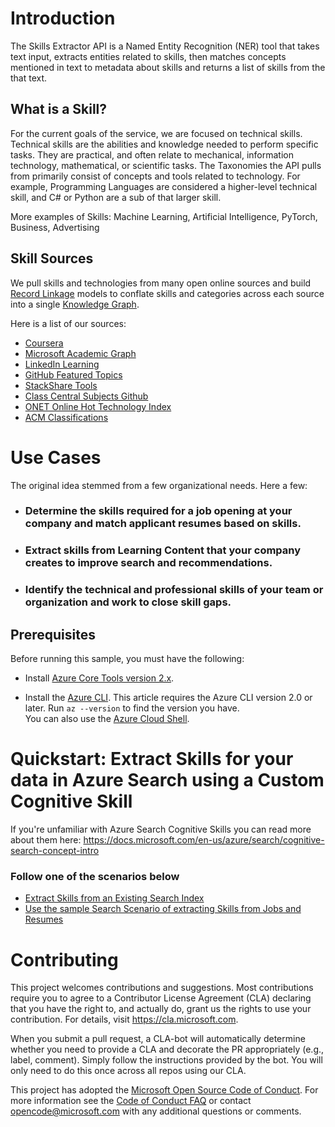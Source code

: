 # Introduction

The Skills Extractor API is a Named Entity Recognition (NER) tool that takes text input, extracts entities related to skills, then matches concepts mentioned in text to metadata about skills and returns a list of skills from the that text.

## What is a Skill?
For the current goals of the service, we are focused on technical skills. Technical skills are the abilities and knowledge needed to perform specific tasks. They are practical, and often relate to mechanical, information technology, mathematical, or scientific tasks. 
The Taxonomies the API pulls from primarily consist of concepts and tools related to technology. For example, Programming Languages are considered a higher-level technical skill, and C# or Python are a sub of that larger skill.

More examples of Skills:
Machine Learning, Artificial Intelligence, PyTorch, Business, Advertising

## Skill Sources 

We pull skills and technologies from many open online sources and build [Record Linkage](https://github.com/dedupeio/dedupe-examples/tree/master/record_linkage_example) models to conflate skills and categories across each source into a single [Knowledge Graph](https://hackernoon.com/wtf-is-a-knowledge-graph-a16603a1a25f).

Here is a list of our sources: 
* [Coursera](https://www.coursera.org/gsi/)
* [Microsoft Academic Graph](https://academic.microsoft.com/topics)
* [LinkedIn Learning](https://www.linkedin.com/learning/me/skills)
* [GitHub Featured Topics](https://github.com/topics)
* [StackShare Tools](https://stackshare.io/categories)
* [Class Central Subjects Github](https://github.com/classcentral/online-course-taxonomy)
* [ONET Online Hot Technology Index](https://www.onetonline.org/search/hot_tech/)
* [ACM Classifications](https://dl.acm.org/ccs/ccs_flat.cfm)

# Use Cases
The original idea stemmed from a few organizational needs. Here a few: 
*   ### Determine the skills required for a job opening at your company and match applicant resumes based on skills. 
*   ### Extract skills from Learning Content that your company creates to improve search and recommendations. 
*   ### Identify the technical and professional skills of your team or organization and work to close skill gaps.

## Prerequisites

Before running this sample, you must have the following:

* Install [Azure Core Tools version 2.x](functions-run-local.md#v2).

* Install the [Azure CLI]( /cli/azure/install-azure-cli). This article requires the Azure CLI version 2.0 or later. Run `az --version` to find the version you have.  
You can also use the [Azure Cloud Shell](https://shell.azure.com/bash).

# Quickstart: Extract Skills for your data in Azure Search using a Custom Cognitive Skill

If you're unfamiliar with Azure Search Cognitive Skills you can read more about them here:
https://docs.microsoft.com/en-us/azure/search/cognitive-search-concept-intro

### Follow one of the scenarios below

* [Extract Skills from an Existing Search Index](docs/existing_search_index.md)
* [Use the sample Search Scenario of extracting Skills from Jobs and Resumes](docs/sample_search_scenario.md)

# Contributing

This project welcomes contributions and suggestions.  Most contributions require you to agree to a
Contributor License Agreement (CLA) declaring that you have the right to, and actually do, grant us
the rights to use your contribution. For details, visit https://cla.microsoft.com.

When you submit a pull request, a CLA-bot will automatically determine whether you need to provide
a CLA and decorate the PR appropriately (e.g., label, comment). Simply follow the instructions
provided by the bot. You will only need to do this once across all repos using our CLA.

This project has adopted the [Microsoft Open Source Code of Conduct](https://opensource.microsoft.com/codeofconduct/).
For more information see the [Code of Conduct FAQ](https://opensource.microsoft.com/codeofconduct/faq/) or
contact [opencode@microsoft.com](mailto:opencode@microsoft.com) with any additional questions or comments.
